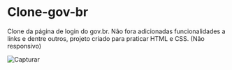 # Clone-gov-br
Clone da página de login do gov.br. Não fora adicionadas funcionalidades a links e dentre outros, projeto criado para praticar HTML e CSS. (Não responsivo)

![Capturar](https://user-images.githubusercontent.com/75648386/172260109-5edcc8c0-ff32-48fb-adcc-957bdbd69115.PNG)
